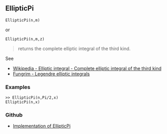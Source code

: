 ## EllipticPi

```
EllipticPi(n,m)
```

or 

```
EllipticPi(n,m,z)
```

> returns the complete elliptic integral of the third kind. 
   

See
* [Wikipedia - Elliptic integral - Complete elliptic integral of the third kind](https://en.wikipedia.org/wiki/Elliptic_integral#Complete_elliptic_integral_of_the_third_kind)
* [Fungrim - Legendre elliptic integrals](http://fungrim.org/topic/Legendre_elliptic_integrals/)

### Examples

```
>> EllipticPi(n,Pi/2,x)
EllipticPi(n,x) 
```


### Github

* [Implementation of EllipticPi](https://github.com/axkr/symja_android_library/blob/master/symja_android_library/matheclipse-core/src/main/java/org/matheclipse/core/builtin/EllipticIntegrals.java#L798) 
